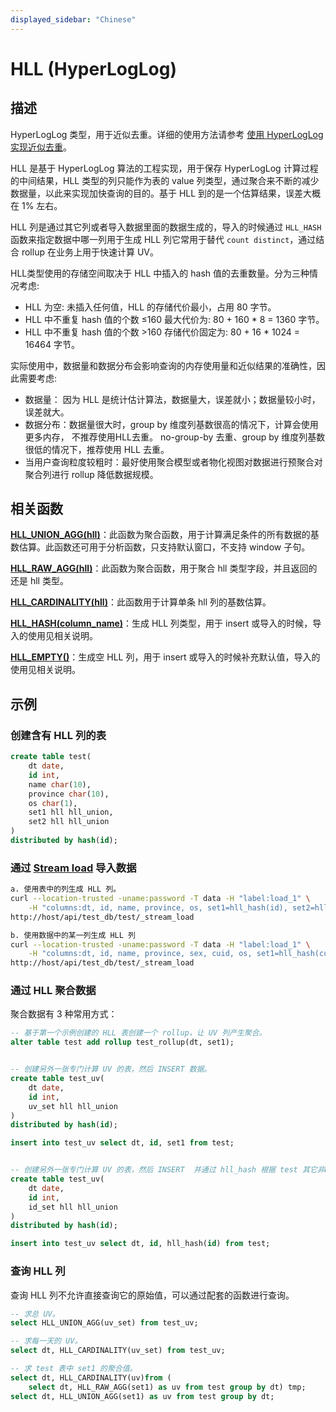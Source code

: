 ```yaml
---
displayed_sidebar: "Chinese"
---
```


# HLL (HyperLogLog)

## 描述

HyperLogLog 类型，用于近似去重。详细的使用方法请参考 [使用 HyperLogLog 实现近似去重](/using_starrocks/Using_HLL.md)。

HLL 是基于 HyperLogLog 算法的工程实现，用于保存 HyperLogLog 计算过程的中间结果，HLL 类型的列只能作为表的 value 列类型，通过聚合来不断的减少数据量，以此来实现加快查询的目的。基于 HLL 到的是一个估算结果，误差大概在 1% 左右。

HLL 列是通过其它列或者导入数据里面的数据生成的，导入的时候通过 `HLL_HASH` 函数来指定数据中哪一列用于生成 HLL 列它常用于替代 `count distinct`，通过结合 rollup 在业务上用于快速计算 UV。

HLL类型使用的存储空间取决于 HLL 中插入的 hash 值的去重数量。分为三种情况考虑:

- HLL 为空: 未插入任何值，HLL 的存储代价最小，占用 80 字节。
- HLL 中不重复 hash 值的个数 &le;160
  最大代价为: 80 + 160 * 8 = 1360 字节。
- HLL 中不重复 hash 值的个数 >160
  存储代价固定为: 80 + 16 * 1024 = 16464 字节。

实际使用中，数据量和数据分布会影响查询的内存使用量和近似结果的准确性，因此需要考虑:

- 数据量： 因为 HLL 是统计估计算法，数据量大，误差就小；数据量较小时，误差就大。
- 数据分布：数据量很大时，group by 维度列基数很高的情况下，计算会使用更多内存， 不推荐使用HLL去重。 no-group-by 去重、group by 维度列基数很低的情况下，推荐使用 HLL 去重。
- 当用户查询粒度较粗时：最好使用聚合模型或者物化视图对数据进行预聚合对聚合列进行 rollup 降低数据规模。

## 相关函数

**[HLL_UNION_AGG(hll)](/sql-reference/sql-functions/aggregate-functions/hll_union_agg.md)**：此函数为聚合函数，用于计算满足条件的所有数据的基数估算。此函数还可用于分析函数，只支持默认窗口，不支持 window 子句。

**[HLL_RAW_AGG(hll)](../../sql-functions/aggregate-functions/hll_raw_agg.md)**：此函数为聚合函数，用于聚合 hll 类型字段，并且返回的还是 hll 类型。

**[HLL_CARDINALITY(hll)](../../sql-functions/scalar-functions/hll_cardinality.md)**：此函数用于计算单条 hll 列的基数估算。

**[HLL_HASH(column_name)](../../sql-functions/aggregate-functions/hll_hash.md)**：生成 HLL 列类型，用于 insert 或导入的时候，导入的使用见相关说明。

**[HLL_EMPTY()](../../sql-functions/aggregate-functions/hll_empty.md)**：生成空 HLL 列，用于 insert 或导入的时候补充默认值，导入的使用见相关说明。

## 示例

### 创建含有 HLL 列的表

```sql
create table test(
    dt date,
    id int,
    name char(10),
    province char(10),
    os char(1),
    set1 hll hll_union,
    set2 hll hll_union
)
distributed by hash(id);
```

### 通过 [Stream load](../data-manipulation/STREAM_LOAD.md) 导入数据

```bash
a. 使用表中的列生成 HLL 列。
curl --location-trusted -uname:password -T data -H "label:load_1" \
    -H "columns:dt, id, name, province, os, set1=hll_hash(id), set2=hll_hash(name)"
http://host/api/test_db/test/_stream_load

b. 使用数据中的某一列生成 HLL 列
curl --location-trusted -uname:password -T data -H "label:load_1" \
    -H "columns:dt, id, name, province, sex, cuid, os, set1=hll_hash(cuid), set2=hll_hash(os)"
http://host/api/test_db/test/_stream_load
```

### 通过 HLL 聚合数据

聚合数据有 3 种常用方式：

```sql
-- 基于第一个示例创建的 HLL 表创建一个 rollup，让 UV 列产生聚合。
alter table test add rollup test_rollup(dt, set1);


-- 创建另外一张专门计算 UV 的表，然后 INSERT 数据。
create table test_uv(
    dt date,
    id int,
    uv_set hll hll_union
)
distributed by hash(id);

insert into test_uv select dt, id, set1 from test;


-- 创建另外一张专门计算 UV 的表，然后 INSERT  并通过 hll_hash 根据 test 其它非HLL 列生成 HLL。
create table test_uv(
    dt date,
    id int,
    id_set hll hll_union
)
distributed by hash(id);

insert into test_uv select dt, id, hll_hash(id) from test;
```

### 查询 HLL 列

查询 HLL 列不允许直接查询它的原始值，可以通过配套的函数进行查询。

```sql
-- 求总 UV。
select HLL_UNION_AGG(uv_set) from test_uv;

-- 求每一天的 UV。
select dt, HLL_CARDINALITY(uv_set) from test_uv;

-- 求 test 表中 set1 的聚合值。
select dt, HLL_CARDINALITY(uv)from (
    select dt, HLL_RAW_AGG(set1) as uv from test group by dt) tmp;
select dt, HLL_UNION_AGG(set1) as uv from test group by dt;
```
